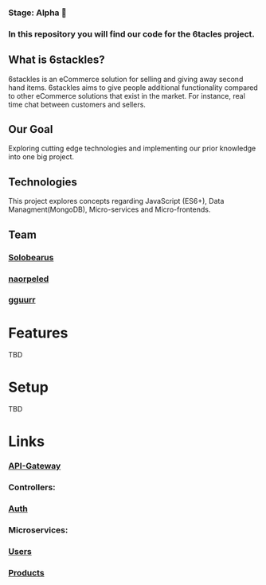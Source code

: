 ### Stage: Alpha 🤖 

### In this repository you will find our code for the 6tacles project.

## What is 6stackles?
6stackles is an eCommerce solution for selling and giving away second hand items.
6stackles aims to give people additional functionality compared to other eCommerce solutions that exist in the market. For instance, real time chat between customers and sellers.

## Our Goal
Exploring cutting edge technologies and implementing our prior knowledge into one big project.

## Technologies
This project explores concepts regarding JavaScript (ES6+), Data Managment(MongoDB), Micro-services and Micro-frontends.

## Team

### [Solobearus](https://github.com/solobearus "Ivan Solobear")
### [naorpeled](https://github.com/naorpeled "Naor Peled")
### [gguurr](https://github.com/gguurr "gguurr")

# Features
TBD


# Setup
TBD

# Links
### [API-Gateway](https://github.com/Solobearus/yad1-gateway-api "API Gateway")

### Controllers:
### [Auth](https://github.com/Solobearus/yad1-auth-controller "Auth controller")

### Microservices:
### [Users](https://github.com/Solobearus/yad1-users "Users Microservice")
### [Products](https://github.com/Solobearus/yad1-products "Users Microservice")

